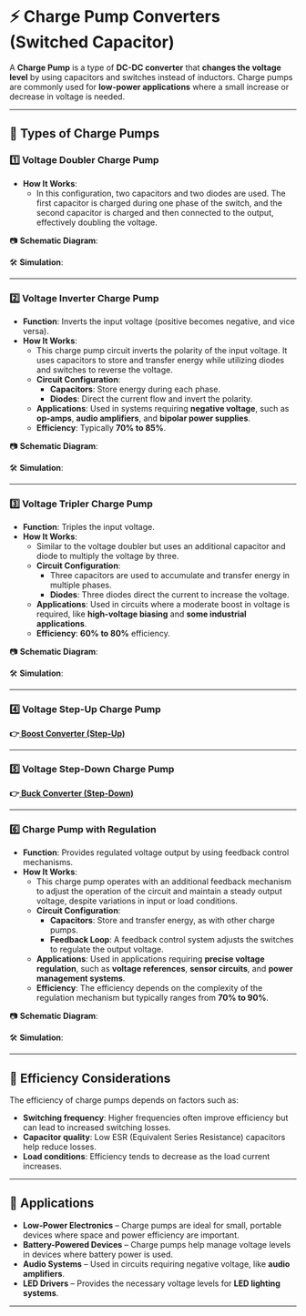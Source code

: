 # ⚡ Charge Pump Converters (Switched Capacitor)

A **Charge Pump** is a type of **DC-DC converter** that **changes the voltage level** by using capacitors and switches instead of inductors. Charge pumps are commonly used for **low-power applications** where a small increase or decrease in voltage is needed.

---

## 🔹 Types of Charge Pumps  

### **1️⃣ Voltage Doubler Charge Pump**
- **How It Works**: 
  - In this configuration, two capacitors and two diodes are used. The first capacitor is charged during one phase of the switch, and the second capacitor is charged and then connected to the output, effectively doubling the voltage.

📷 **Schematic Diagram**:


🛠 **Simulation**:  


---

### **2️⃣ Voltage Inverter Charge Pump**
- **Function**: Inverts the input voltage (positive becomes negative, and vice versa).
- **How It Works**: 
  - This charge pump circuit inverts the polarity of the input voltage. It uses capacitors to store and transfer energy while utilizing diodes and switches to reverse the voltage.
  - **Circuit Configuration**:
    - **Capacitors**: Store energy during each phase.
    - **Diodes**: Direct the current flow and invert the polarity.
  - **Applications**: Used in systems requiring **negative voltage**, such as **op-amps**, **audio amplifiers**, and **bipolar power supplies**.
  - **Efficiency**: Typically **70% to 85%**.

📷 **Schematic Diagram**:


🛠 **Simulation**:


---

### **3️⃣ Voltage Tripler Charge Pump**
- **Function**: Triples the input voltage.
- **How It Works**: 
  - Similar to the voltage doubler but uses an additional capacitor and diode to multiply the voltage by three.
  - **Circuit Configuration**:
    - Three capacitors are used to accumulate and transfer energy in multiple phases.
    - **Diodes**: Three diodes direct the current to increase the voltage.
  - **Applications**: Used in circuits where a moderate boost in voltage is required, like **high-voltage biasing** and **some industrial applications**.
  - **Efficiency**: **60% to 80%** efficiency.

📷 **Schematic Diagram**:


🛠 **Simulation**:


---

### **4️⃣ Voltage Step-Up Charge Pump**
**👉[ Boost Converter (Step-Up)](../Boost_Converter)**

---

### **5️⃣ Voltage Step-Down Charge Pump**

**👉[ Buck Converter (Step-Down)](../Buck_Converter)**

---

### **6️⃣ Charge Pump with Regulation**
- **Function**: Provides regulated voltage output by using feedback control mechanisms.
- **How It Works**: 
  - This charge pump operates with an additional feedback mechanism to adjust the operation of the circuit and maintain a steady output voltage, despite variations in input or load conditions.
  - **Circuit Configuration**:
    - **Capacitors**: Store and transfer energy, as with other charge pumps.
    - **Feedback Loop**: A feedback control system adjusts the switches to regulate the output voltage.
  - **Applications**: Used in applications requiring **precise voltage regulation**, such as **voltage references**, **sensor circuits**, and **power management systems**.
  - **Efficiency**: The efficiency depends on the complexity of the regulation mechanism but typically ranges from **70% to 90%**.

📷 **Schematic Diagram**:


🛠 **Simulation**:


---

## 🔹 Efficiency Considerations

The efficiency of charge pumps depends on factors such as:
- **Switching frequency**: Higher frequencies often improve efficiency but can lead to increased switching losses.
- **Capacitor quality**: Low ESR (Equivalent Series Resistance) capacitors help reduce losses.
- **Load conditions**: Efficiency tends to decrease as the load current increases.

---

## 📌 Applications
- **Low-Power Electronics** – Charge pumps are ideal for small, portable devices where space and power efficiency are important.
- **Battery-Powered Devices** – Charge pumps help manage voltage levels in devices where battery power is used.
- **Audio Systems** – Used in circuits requiring negative voltage, like **audio amplifiers**.
- **LED Drivers** – Provides the necessary voltage levels for **LED lighting systems**.

---

